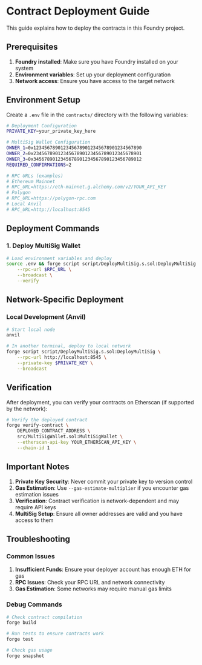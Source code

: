# Contract Deployment Guide

This guide explains how to deploy the contracts in this Foundry project.

## Prerequisites

1. **Foundry installed**: Make sure you have Foundry installed on your system
2. **Environment variables**: Set up your deployment configuration
3. **Network access**: Ensure you have access to the target network

## Environment Setup

Create a `.env` file in the `contracts/` directory with the following variables:

```bash
# Deployment Configuration
PRIVATE_KEY=your_private_key_here

# MultiSig Wallet Configuration
OWNER_1=0x1234567890123456789012345678901234567890
OWNER_2=0x2345678901234567890123456789012345678901
OWNER_3=0x3456789012345678901234567890123456789012
REQUIRED_CONFIRMATIONS=2

# RPC URLs (examples)
# Ethereum Mainnet
# RPC_URL=https://eth-mainnet.g.alchemy.com/v2/YOUR_API_KEY
# Polygon
# RPC_URL=https://polygon-rpc.com
# Local Anvil
# RPC_URL=http://localhost:8545
```

## Deployment Commands

### 1. Deploy MultiSig Wallet

```bash
# Load environment variables and deploy
source .env && forge script script/DeployMultiSig.s.sol:DeployMultiSig \
    --rpc-url $RPC_URL \
    --broadcast \
    --verify
```

## Network-Specific Deployment

### Local Development (Anvil)

```bash
# Start local node
anvil

# In another terminal, deploy to local network
forge script script/DeployMultiSig.s.sol:DeployMultiSig \
    --rpc-url http://localhost:8545 \
    --private-key $PRIVATE_KEY \
    --broadcast
```


## Verification

After deployment, you can verify your contracts on Etherscan (if supported by the network):

```bash
# Verify the deployed contract
forge verify-contract \
    DEPLOYED_CONTRACT_ADDRESS \
    src/MultiSigWallet.sol:MultiSigWallet \
    --etherscan-api-key YOUR_ETHERSCAN_API_KEY \
    --chain-id 1
```

## Important Notes

1. **Private Key Security**: Never commit your private key to version control
2. **Gas Estimation**: Use `--gas-estimate-multiplier` if you encounter gas estimation issues
3. **Verification**: Contract verification is network-dependent and may require API keys
4. **MultiSig Setup**: Ensure all owner addresses are valid and you have access to them

## Troubleshooting

### Common Issues

1. **Insufficient Funds**: Ensure your deployer account has enough ETH for gas
2. **RPC Issues**: Check your RPC URL and network connectivity
3. **Gas Estimation**: Some networks may require manual gas limits

### Debug Commands

```bash
# Check contract compilation
forge build

# Run tests to ensure contracts work
forge test

# Check gas usage
forge snapshot
``` 